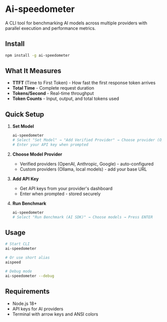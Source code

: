 # Ai-speedometer

A CLI tool for benchmarking AI models across multiple providers with parallel execution and performance metrics.

## Install

```bash
npm install -g ai-speedometer
```

## What It Measures

- **TTFT** (Time to First Token) - How fast the first response token arrives
- **Total Time** - Complete request duration  
- **Tokens/Second** - Real-time throughput
- **Token Counts** - Input, output, and total tokens used

## Quick Setup

1. **Set Model**
   ```bash
   ai-speedometer
   # Select "Set Model" → "Add Verified Provider" → Choose provider (OpenAI, Anthropic, etc.)
   # Enter your API key when prompted
   ```

2. **Choose Model Provider**
   - Verified providers (OpenAI, Anthropic, Google) - auto-configured
   - Custom providers (Ollama, local models) - add your base URL

3. **Add API Key**
   - Get API keys from your provider's dashboard
   - Enter when prompted - stored securely

4. **Run Benchmark**
   ```bash
   ai-speedometer
   # Select "Run Benchmark (AI SDK)" → Choose models → Press ENTER
   ```

## Usage

```bash
# Start CLI
ai-speedometer

# Or use short alias  
aispeed

# Debug mode
ai-speedometer --debug
```

## Requirements

- Node.js 18+
- API keys for AI providers
- Terminal with arrow keys and ANSI colors
